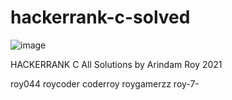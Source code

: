 # hackerrank-c-solved

![image](https://user-images.githubusercontent.com/27973071/109633940-b0eeef80-7b6e-11eb-901f-e9dda9dde8aa.png)

HACKERRANK C All Solutions by Arindam Roy 2021

roy044 roycoder coderroy roygamerzz roy-7-
